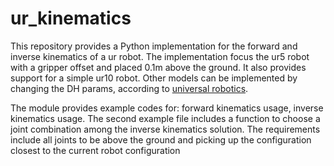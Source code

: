 # ur_kinematics

This repository provides a Python implementation for the forward and inverse kinematics of a ur robot. The implementation focus the ur5 robot with a gripper offset and placed 0.1m above the ground. It also provides support for a simple ur10 robot. Other models can be implemented by changing the DH params, according to [universal robotics](https://www.universal-robots.com/articles/ur/application-installation/dh-parameters-for-calculations-of-kinematics-and-dynamics/).

The module provides example codes for: forward kinematics usage, inverse kinematics usage. The second example file includes a function to choose a joint combination among the inverse kinematics solution. The requirements include all joints to be above the ground and picking up the configuration closest to the current robot configuration
